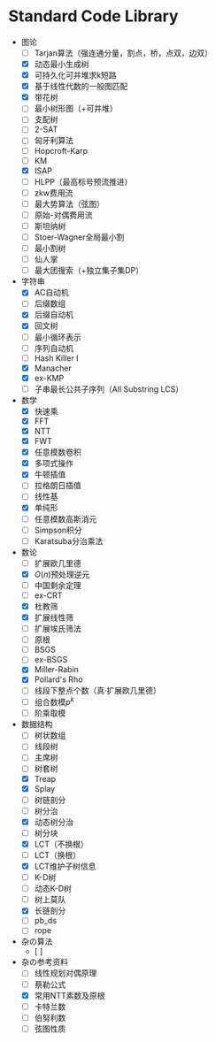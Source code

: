 # Standard Code Library

- 图论
  - [ ] Tarjan算法（强连通分量，割点，桥，点双，边双）
  - [x] 动态最小生成树
  - [x] 可持久化可并堆求k短路
  - [x] 基于线性代数的一般图匹配
  - [x] 带花树
  - [ ] 最小树形图（+可并堆）
  - [ ] 支配树
  - [ ] 2-SAT
  - [ ] 匈牙利算法
  - [ ] Hopcroft-Karp
  - [ ] KM
  - [x] ISAP
  - [ ] HLPP（最高标号预流推进）
  - [ ] zkw费用流
  - [ ] 最大势算法（弦图）
  - [ ] 原始-对偶费用流
  - [ ] 斯坦纳树
  - [ ] Stoer-Wagner全局最小割
  - [ ] 最小割树
  - [ ] 仙人掌
  - [ ] 最大团搜索（+独立集子集DP）
- 字符串
  - [x] AC自动机
  - [ ] 后缀数组
  - [x] 后缀自动机
  - [x] 回文树
  - [ ] 最小循环表示
  - [ ] 序列自动机
  - [ ] Hash Killer I
  - [x] Manacher
  - [x] ex-KMP
  - [ ] 子串最长公共子序列（All Substring LCS）
- 数学
  - [x] 快速乘
  - [x] FFT
  - [x] NTT
  - [x] FWT
  - [x] 任意模数卷积
  - [x] 多项式操作
  - [x] 牛顿插值
  - [ ] 拉格朗日插值
  - [ ] 线性基
  - [x] 单纯形
  - [ ] 任意模数高斯消元
  - [ ] Simpson积分
  - [ ] Karatsuba分治乘法
- 数论
  - [ ] 扩展欧几里德
  - [x] $O(n)$预处理逆元
  - [ ] 中国剩余定理
  - [ ] ex-CRT
  - [x] 杜教筛
  - [x] 扩展线性筛
  - [ ] 扩展埃氏筛法
  - [ ] 原根
  - [ ] BSGS
  - [ ] ex-BSGS
  - [x] Miller-Rabin
  - [x] Pollard's Rho
  - [ ] 线段下整点个数（真·扩展欧几里德）
  - [ ] 组合数模$p^k$
  - [ ] 阶乘取模
- 数据结构
  - [ ] 树状数组
  - [ ] 线段树
  - [ ] 主席树
  - [ ] 树套树
  - [x] Treap
  - [x] Splay
  - [ ] 树链剖分
  - [ ] 树分治
  - [x] 动态树分治
  - [ ] 树分块
  - [x] LCT（不换根）
  - [ ] LCT（换根）
  - [x] LCT维护子树信息
  - [ ] K-D树
  - [ ] 动态K-D树
  - [ ] 树上莫队
  - [x] 长链剖分
  - [ ] pb_ds
  - [ ] rope
- 杂の算法
  - [ ] 
- 杂の参考资料
  - [ ] 线性规划对偶原理
  - [ ] 蔡勒公式
  - [x] 常用NTT素数及原根
  - [ ] 卡特兰数
  - [ ] 伯努利数
  - [ ] 弦图性质